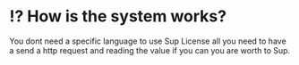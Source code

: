 # ⁉️ How is the system works?

You dont need a specific language to use Sup License all you need to have a send a http request and reading the value if you can you are worth to Sup.
